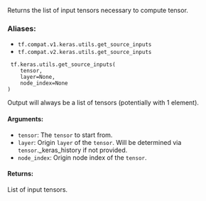 
Returns the list of input tensors necessary to compute tensor.
### Aliases:
- `tf.compat.v1.keras.utils.get_source_inputs`
- `tf.compat.v2.keras.utils.get_source_inputs`

```
 tf.keras.utils.get_source_inputs(
    tensor,
    layer=None,
    node_index=None
)
```

Output will always be a list of tensors (potentially with 1 element).
#### Arguments:
- `tensor`: The `tensor` to start from.
- `layer`: Origin `layer` of the `tensor`. Will be determined via `tensor`._keras_history if not provided.
- `node_index`: Origin node index of the `tensor`.
#### Returns:

List of input tensors.
